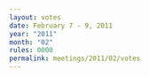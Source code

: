 ```yaml
---
layout: votes
date: February 7 - 9, 2011
year: "2011"
month: "02"
rules: 0000
permalink: meetings/2011/02/votes
---
```

